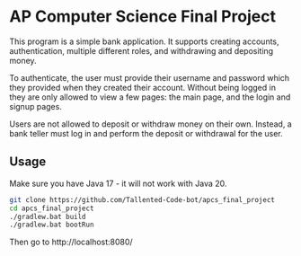 # AP Computer Science Final Project


This program is a simple bank application. It supports creating accounts,
authentication, multiple different roles, and withdrawing and depositing money.

To authenticate, the user must provide their username and password which they
provided when they created their account. Without being logged in they are only
allowed to view a few pages: the main page, and the login and signup pages.

Users are not allowed to deposit or withdraw money on their own. Instead, a bank
teller must log in and perform the deposit or withdrawal for the user.







## Usage
Make sure you have Java 17 - it will not work with Java 20.


```bash
git clone https://github.com/Tallented-Code-bot/apcs_final_project
cd apcs_final_project
./gradlew.bat build
./gradlew.bat bootRun
```


Then go to http://localhost:8080/



